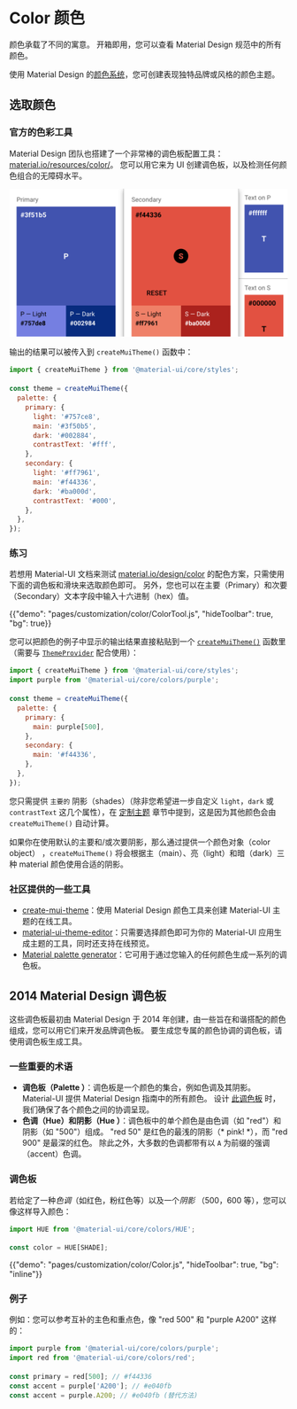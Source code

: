 # Color 颜色

<p class="description">颜色承载了不同的寓意。 开箱即用，您可以查看 Material Design 规范中的所有颜色。</p>

使用 Material Design 的[颜色系统](https://material.io/design/color/)，您可创建表现独特品牌或风格的颜色主题。

## 选取颜色

### 官方的色彩工具

Material Design 团队也搭建了一个非常棒的调色板配置工具： [material.io/resources/color/](https://material.io/resources/color/)。 您可以用它来为 UI 创建调色板，以及检测任何颜色组合的无障碍水平。

<a href="https://material.io/resources/color/#!/?view.left=0&view.right=0&primary.color=3F51B5&secondary.color=F44336
" target="_blank" rel="noopener nofollow">
  <img src="/static/images/color/colorTool.png" alt="官方的色彩工具" style="width: 574px" />
</a>
  
  


输出的结果可以被传入到 `createMuiTheme()` 函数中：

```js
import { createMuiTheme } from '@material-ui/core/styles';

const theme = createMuiTheme({
  palette: {
    primary: {
      light: '#757ce8',
      main: '#3f50b5',
      dark: '#002884',
      contrastText: '#fff',
    },
    secondary: {
      light: '#ff7961',
      main: '#f44336',
      dark: '#ba000d',
      contrastText: '#000',
    },
  },
});
```

### 练习

若想用 Material-UI 文档来测试 [material.io/design/color](https://material.io/design/color/) 的配色方案，只需使用下面的调色板和滑块来选取颜色即可。 另外，您也可以在主要（Primary）和次要（Secondary）文本字段中输入十六进制（hex）值。

{{"demo": "pages/customization/color/ColorTool.js", "hideToolbar": true, "bg": true}}

您可以把颜色的例子中显示的输出结果直接粘贴到一个 [`createMuiTheme()`](/customization/theming/#createmuitheme-options-theme) 函数里（需要与 [`ThemeProvider`](/customization/theming/#theme-provider) 配合使用）：

```jsx
import { createMuiTheme } from '@material-ui/core/styles';
import purple from '@material-ui/core/colors/purple';

const theme = createMuiTheme({
  palette: {
    primary: {
      main: purple[500],
    },
    secondary: {
      main: '#f44336',
    },
  },
});
```

您只需提供 `主要的` 阴影（shades）（除非您希望进一步自定义 `light`，`dark` 或 `contrastText` 这几个属性），在 [定制主题](/customization/palette/) 章节中提到，这是因为其他颜色会由 `createMuiTheme()` 自动计算。

如果你在使用默认的主要和/或次要阴影，那么通过提供一个颜色对象（color object） ，`createMuiTheme()` 将会根据主（main）、亮（light）和暗（dark）三种 material 颜色使用合适的阴影。

### 社区提供的一些工具

- [create-mui-theme](https://react-theming.github.io/create-mui-theme/)：使用 Material Design 颜色工具来创建 Material-UI 主题的在线工具。
- [material-ui-theme-editor](https://in-your-saas.github.io/material-ui-theme-editor/)：只需要选择颜色即可为你的 Material-UI 应用生成主题的工具，同时还支持在线预览。
- [Material palette generator](https://material.io/inline-tools/color/)：它可用于通过您输入的任何颜色生成一系列的调色板。

## 2014 Material Design 调色板

这些调色板最初由 Material Design 于 2014 年创建，由一些旨在和谐搭配的颜色组成，您可以用它们来开发品牌调色板。 要生成您专属的颜色协调的调色板，请使用调色板生成工具。

### 一些重要的术语

- **调色板（Palette ）**：调色板是一个颜色的集合，例如色调及其阴影。 Material-UI 提供 Material Design 指南中的所有颜色。 设计 [此调色板](#color-palette) 时，我们确保了各个颜色之间的协调呈现。
- **色调（Hue）和阴影（Hue ）**：调色板中的单个颜色是由色调（如 "red"）和阴影（如 "500"）组成。 "red 50" 是红色的最浅的阴影（* pink! *），而 "red 900" 是最深的红色。 除此之外，大多数的色调都带有以 `A` 为前缀的强调（accent）色调。

### 调色板

若给定了一种*色调*（如红色，粉红色等）以及一个*阴影* （500，600 等），您可以像这样导入颜色：

```jsx
import HUE from '@material-ui/core/colors/HUE';

const color = HUE[SHADE];
```

{{"demo": "pages/customization/color/Color.js", "hideToolbar": true, "bg": "inline"}}

### 例子

例如：您可以参考互补的主色和重点色，像 "red 500" 和 "purple A200" 这样的：

```js
import purple from '@material-ui/core/colors/purple';
import red from '@material-ui/core/colors/red';

const primary = red[500]; // #f44336
const accent = purple['A200']; // #e040fb
const accent = purple.A200; // #e040fb (替代方法)
```